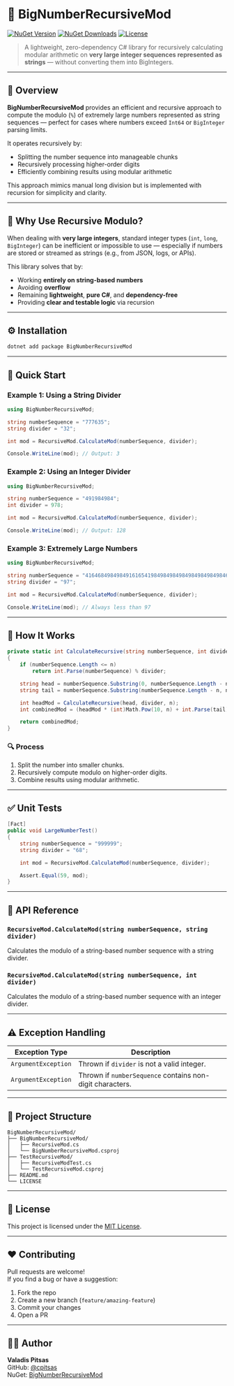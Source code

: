 # 🧮 BigNumberRecursiveMod

[![NuGet Version](https://img.shields.io/nuget/v/BigNumberRecursiveMod.svg?style=for-the-badge)](https://www.nuget.org/packages/BigNumberRecursiveMod/)
[![NuGet Downloads](https://img.shields.io/nuget/dt/BigNumberRecursiveMod.svg?style=for-the-badge)](https://www.nuget.org/packages/BigNumberRecursiveMod/)
[![License](https://img.shields.io/github/license/cpitsas/BigNumberRecursiveMod.svg?style=for-the-badge)](LICENSE)

> A lightweight, zero-dependency C# library for recursively calculating modular arithmetic on **very large integer sequences represented as strings** — without converting them into BigIntegers.

---

## 📘 Overview

**BigNumberRecursiveMod** provides an efficient and recursive approach to compute the modulo (`%`) of extremely large numbers represented as string sequences — perfect for cases where numbers exceed `Int64` or `BigInteger` parsing limits.

It operates recursively by:
- Splitting the number sequence into manageable chunks
- Recursively processing higher-order digits
- Efficiently combining results using modular arithmetic

This approach mimics manual long division but is implemented with recursion for simplicity and clarity.

---

## 🧩 Why Use Recursive Modulo?

When dealing with **very large integers**, standard integer types (`int`, `long`, `BigInteger`) can be inefficient or impossible to use — especially if numbers are stored or streamed as strings (e.g., from JSON, logs, or APIs).

This library solves that by:
- Working **entirely on string-based numbers**
- Avoiding **overflow**
- Remaining **lightweight**, **pure C#**, and **dependency-free**
- Providing **clear and testable logic** via recursion

---

## ⚙️ Installation

```bash
dotnet add package BigNumberRecursiveMod
```

---

## 🚀 Quick Start

### Example 1: Using a String Divider

```csharp
using BigNumberRecursiveMod;

string numberSequence = "777635";
string divider = "32";

int mod = RecursiveMod.CalculateMod(numberSequence, divider);

Console.WriteLine(mod); // Output: 3
```

### Example 2: Using an Integer Divider

```csharp
using BigNumberRecursiveMod;

string numberSequence = "491984984";
int divider = 978;

int mod = RecursiveMod.CalculateMod(numberSequence, divider);

Console.WriteLine(mod); // Output: 128
```

### Example 3: Extremely Large Numbers

```csharp
using BigNumberRecursiveMod;

string numberSequence = "41646849849849161654198498498498498498498498465416515151564651189198484000084984987496874984984984894984984984984981";
string divider = "97";

int mod = RecursiveMod.CalculateMod(numberSequence, divider);

Console.WriteLine(mod); // Always less than 97
```

---

## 🧠 How It Works

```csharp
private static int CalculateRecursive(string numberSequence, int divider, int n)
{
    if (numberSequence.Length <= n)
        return int.Parse(numberSequence) % divider;

    string head = numberSequence.Substring(0, numberSequence.Length - n);
    string tail = numberSequence.Substring(numberSequence.Length - n, n);

    int headMod = CalculateRecursive(head, divider, n);
    int combinedMod = (headMod * (int)Math.Pow(10, n) + int.Parse(tail)) % divider;

    return combinedMod;
}
```

### 🔍 Process
1. Split the number into smaller chunks.
2. Recursively compute modulo on higher-order digits.
3. Combine results using modular arithmetic.

---

## ✅ Unit Tests

```csharp
[Fact]
public void LargeNumberTest()
{
    string numberSequence = "999999";
    string divider = "68";

    int mod = RecursiveMod.CalculateMod(numberSequence, divider);

    Assert.Equal(59, mod);
}
```

---

## 🧰 API Reference

### `RecursiveMod.CalculateMod(string numberSequence, string divider)`
Calculates the modulo of a string-based number sequence with a string divider.

### `RecursiveMod.CalculateMod(string numberSequence, int divider)`
Calculates the modulo of a string-based number sequence with an integer divider.

---

## ⚠️ Exception Handling

| Exception Type | Description |
|----------------|-------------|
| `ArgumentException` | Thrown if `divider` is not a valid integer. |
| `ArgumentException` | Thrown if `numberSequence` contains non-digit characters. |

---

## 🧱 Project Structure

```
BigNumberRecursiveMod/
├── BigNumberRecursiveMod/
│   ├── RecursiveMod.cs
│   └── BigNumberRecursiveMod.csproj
├── TestRecursiveMod/
│   ├── RecursiveModTest.cs
│   └── TestRecursiveMod.csproj
├── README.md
└── LICENSE
```

---

## 📝 License

This project is licensed under the [MIT License](LICENSE).

---

## ❤️ Contributing

Pull requests are welcome!  
If you find a bug or have a suggestion:
1. Fork the repo  
2. Create a new branch (`feature/amazing-feature`)  
3. Commit your changes  
4. Open a PR  

---

## 👨‍💻 Author

**Valadis Pitsas**  
GitHub: [@cpitsas](https://github.com/cpitsas)  
NuGet: [BigNumberRecursiveMod](https://www.nuget.org/packages/BigNumberRecursiveMod/)
